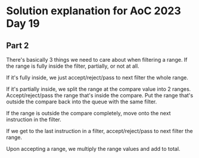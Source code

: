 # Solution explanation for AoC 2023 Day 19

## Part 2

There's basically 3 things we need to care about when filtering a range. If the range is fully inside the filter, partially, or not at all.

If it's fully inside, we just accept/reject/pass to next filter the whole range.

If it's partially inside, we split the range at the compare value into 2 ranges. Accept/reject/pass the range that's inside the compare. Put the range that's outside the compare back into the queue with the same filter.

If the range is outside the compare completely, move onto the next instruction in the filter.

If we get to the last instruction in a filter, accept/reject/pass to next filter the range.

Upon accepting a range, we multiply the range values and add to total.
